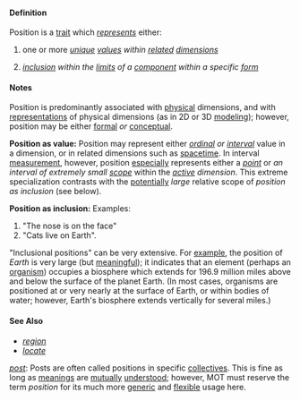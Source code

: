 #### Definition

Position is a [trait](https://github.com/gcassel/Modular-Organization-Terminology/blob/master/terms/trait.md) which *[represents](https://github.com/gcassel/Modular-Organization-Terminology/blob/master/terms/represent.md)* either: 

1. one or more *[unique](https://github.com/gcassel/Modular-Organization-Terminology/blob/master/terms/unique.md) [values](https://github.com/gcassel/Modular-Organization-Terminology/blob/master/terms/value.md) within [related](https://github.com/gcassel/Modular-Organization-Terminology/blob/master/terms/relate.md) [dimensions](https://github.com/gcassel/Modular-Organization-Terminology/blob/master/terms/dimension.md)*

2. *[inclusion](https://github.com/gcassel/Modular-Organization-Terminology/blob/master/terms/include.md) within the [limits](https://github.com/gcassel/Modular-Organization-Terminology/blob/master/terms/limit.md) of a [component](https://github.com/gcassel/Modular-Organization-Terminology/blob/master/terms/component.md) within a specific [form](https://github.com/gcassel/Modular-Organization-Terminology/blob/master/terms/form.md)*

#### Notes

Position is predominantly associated with [physical](https://github.com/gcassel/Modular-Organization-Terminology/new/master/terms/physical.md) dimensions, and with [representations](https://github.com/gcassel/Modular-Organization-Terminology/blob/master/terms/represent.md) of physical dimensions (as in 2D or 3D [modeling](https://github.com/gcassel/Modular-Organization-Terminology/blob/master/terms/model.md)); however, position may be either [formal](https://github.com/gcassel/Modular-Organization-Terminology/new/master/terms/form.md) *or* [conceptual](https://github.com/gcassel/Modular-Organization-Terminology/new/master/terms/concept.md).

**Position as value:** Position may represent either *[ordinal](https://github.com/gcassel/Modular-Organization-Terminology/blob/master/terms/order.md) or [interval](https://github.com/gcassel/Modular-Organization-Terminology/blob/master/terms/interval.md)* value in a dimension, or in related dimensions such as [spacetime](https://github.com/gcassel/Modular-Organization-Terminology/blob/master/terms/spacetime.md).  In interval [measurement](https://github.com/gcassel/Modular-Organization-Terminology/blob/master/terms/measure.md), however, position [especially](https://github.com/gcassel/Modular-Organization-Terminology/blob/master/terms/specialize.md) represents either a *[point](https://github.com/gcassel/Modular-Organization-Terminology/blob/master/terms/point.md)* or *an interval of extremely small [scope](https://github.com/gcassel/Modular-Organization-Terminology/blob/master/terms/scope.md)* within the *[active](https://github.com/gcassel/Modular-Organization-Terminology/blob/master/terms/active.md) dimension*.  This extreme specialization contrasts with the [potentially](https://github.com/gcassel/Modular-Organization-Terminology/blob/master/terms/potential.md) *large* relative scope of *position as inclusion* (see below).

**Position as inclusion:** Examples:
1. "The nose is on the face"
2. "Cats live on Earth".

"Inclusional positions" can be very extensive. For [example](https://github.com/gcassel/Modular-Organization-Terminology/blob/master/terms/example.md), the position of *Earth* is very large (but [meaningful](https://github.com/gcassel/Modular-Organization-Terminology/blob/master/terms/mean.md)); it indicates that an element (perhaps an [organism](https://github.com/gcassel/Modular-Organization-Terminology/blob/master/terms/organism.md)) occupies a biosphere which extends for 196.9 million miles above and below the surface of the planet Earth.  (In most cases, organisms are positioned at or very nearly at the surface of Earth, or within bodies of water; however, Earth's biosphere extends vertically for several miles.)

#### See Also

* *[region](https://github.com/gcassel/Modular-Organization-Terminology/blob/master/terms/region.md)*
* *[locate](https://github.com/gcassel/Modular-Organizing-Terminology/blob/master/terms/locate.md)*

*[post](https://github.com/gcassel/Modular-Organizing-Terminology/blob/master/terms/post.md)*: Posts are often called positions in specific [collectives](https://github.com/gcassel/Modular-Organizing-Terminology/blob/master/terms/collective.md).  This is fine as long as [meanings](https://github.com/gcassel/Modular-Organizing-Terminology/blob/master/terms/mean.md) are [mutually](https://github.com/gcassel/Modular-Organizing-Terminology/blob/master/terms/mutual.md) [understood](https://github.com/gcassel/Modular-Organizing-Terminology/blob/master/terms/understand.md); however, MOT must reserve the term *position* for its much more [generic](https://github.com/gcassel/Modular-Organizing-Terminology/blob/master/terms/generic.md) and [flexible](https://github.com/gcassel/Modular-Organizing-Terminology/blob/master/terms/flexible.md) usage here.
